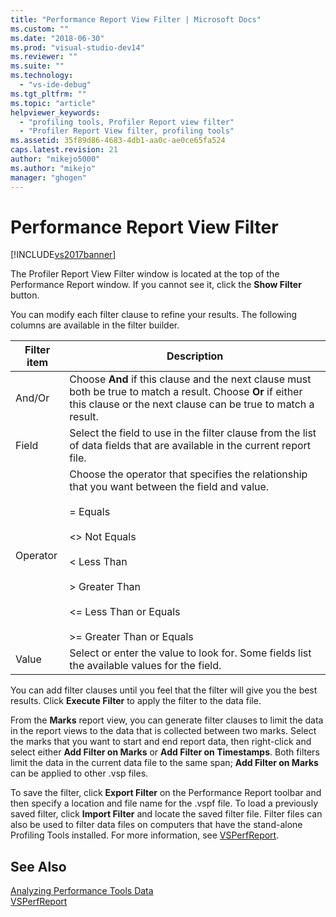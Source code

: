 ```yaml
---
title: "Performance Report View Filter | Microsoft Docs"
ms.custom: ""
ms.date: "2018-06-30"
ms.prod: "visual-studio-dev14"
ms.reviewer: ""
ms.suite: ""
ms.technology: 
  - "vs-ide-debug"
ms.tgt_pltfrm: ""
ms.topic: "article"
helpviewer_keywords: 
  - "profiling tools, Profiler Report view filter"
  - "Profiler Report View filter, profiling tools"
ms.assetid: 35f89d86-4683-4db1-aa0c-ae0ce65fa524
caps.latest.revision: 21
author: "mikejo5000"
ms.author: "mikejo"
manager: "ghogen"
---
```

# Performance Report View Filter
[!INCLUDE[vs2017banner](../includes/vs2017banner.md)]

  
The Profiler Report View Filter window is located at the top of the Performance Report window. If you cannot see it, click the **Show Filter** button.  
  
 You can modify each filter clause to refine your results. The following columns are available in the filter builder.  
  
|Filter item|Description|  
|-----------------|-----------------|  
|And/Or|Choose **And** if this clause and the next clause must both be true to match a result. Choose **Or** if either this clause or the next clause can be true to match a result.|  
|Field|Select the field to use in the filter clause from the list of data fields that are available in the current report file.|  
|Operator|Choose the operator that specifies the relationship that you want between the field and value.<br /><br /> =    Equals<br /><br /> <>  Not Equals<br /><br /> <    Less Than<br /><br /> >    Greater Than<br /><br /> <=  Less Than or Equals<br /><br /> >=  Greater Than or Equals|  
|Value|Select or enter the value to look for. Some fields list the available values for the field.|  
  
 You can add filter clauses until you feel that the filter will give you the best results. Click **Execute Filter** to apply the filter to the data file.  
  
 From the **Marks** report view, you can generate filter clauses to limit the data in the report views to the data that is collected between two marks. Select the marks that you want to start and end report data, then right-click and select either **Add Filter on Marks** or **Add Filter on Timestamps**. Both filters limit the data in the current data file to the same span; **Add Filter on Marks** can be applied to other .vsp files.  
  
 To save the filter, click **Export Filter** on the Performance Report toolbar and then specify a location and file name for the .vspf file. To load a previously saved filter, click **Import Filter** and locate the saved filter file. Filter files can also be used to filter data files on computers that have the stand-alone Profiling Tools installed. For more information, see [VSPerfReport](../profiling/vsperfreport.md).  
  
## See Also  
 [Analyzing Performance Tools Data](../profiling/analyzing-performance-tools-data.md)   
 [VSPerfReport](../profiling/vsperfreport.md)



